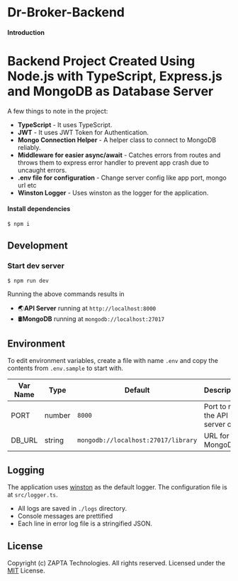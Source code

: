 # Dr-Broker-Backend

#### Introduction

# Backend Project Created Using Node.js with TypeScript, Express.js and MongoDB as Database Server

A few things to note in the project:
* **TypeScript** - It uses TypeScript.
* **JWT** - It uses JWT Token for Authentication.
* **Mongo Connection Helper** - A helper class to connect to MongoDB reliably.
* **Middleware for easier async/await** - Catches errors from routes and throws them to express error handler to prevent app crash due to uncaught errors.
* **.env file for configuration** - Change server config like app port, mongo url etc
* **Winston Logger** - Uses winston as the logger for the application.

#### Install dependencies

```
$ npm i
```

## Development

### Start dev server
```
$ npm run dev
```
Running the above commands results in 
* 🌏**API Server** running at `http://localhost:8000`
* 🛢️**MongoDB** running at `mongodb://localhost:27017`


## Environment
To edit environment variables, create a file with name `.env` and copy the contents from `.env.sample` to start with.

| Var Name  | Type  | Default | Description  |
|---|---|---|---|
|  PORT | number  | `8000` | Port to run the API server on |
|  DB_URL | string  | `mongodb://localhost:27017/library` | URL for MongoDB |

## Logging
The application uses [winston](https://github.com/winstonjs/winston) as the default logger. The configuration file is at `src/logger.ts`.
* All logs are saved in `./logs` directory.
* Console messages are prettified
* Each line in error log file is a stringified JSON.


## License
Copyright (c) ZAPTA Technologies. All rights reserved.
Licensed under the [MIT](LICENSE) License.
